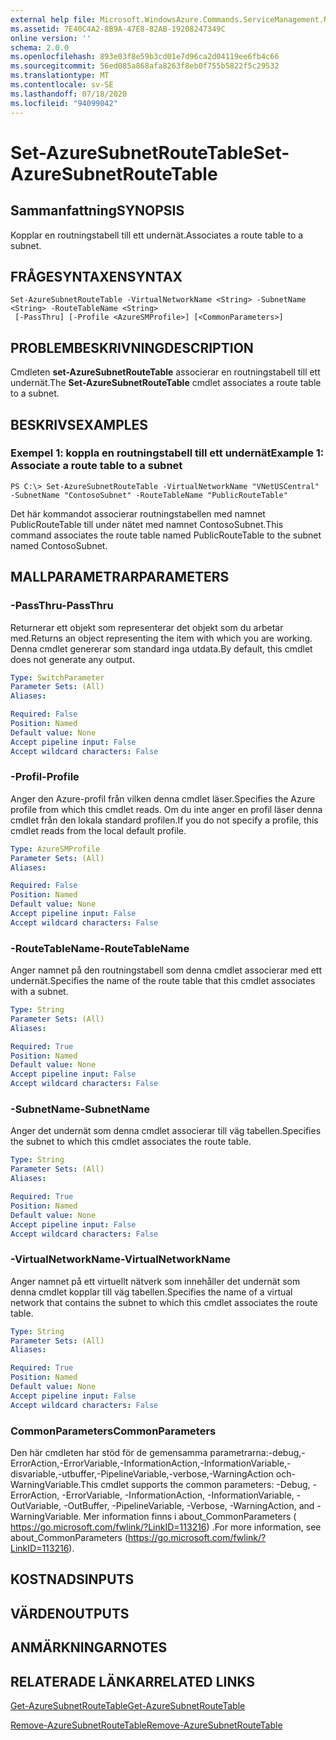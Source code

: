 ```yaml
---
external help file: Microsoft.WindowsAzure.Commands.ServiceManagement.Network.dll-Help.xml
ms.assetid: 7E40C4A2-8B9A-47E8-82AB-19208247349C
online version: ''
schema: 2.0.0
ms.openlocfilehash: 893e03f8e59b3cd01e7d96ca2d04119ee6fb4c66
ms.sourcegitcommit: 56ed085a868afa8263f8eb0f755b5822f5c29532
ms.translationtype: MT
ms.contentlocale: sv-SE
ms.lasthandoff: 07/18/2020
ms.locfileid: "94099042"
---
```

# <span data-ttu-id="a8c2c-101">Set-AzureSubnetRouteTable</span><span class="sxs-lookup"><span data-stu-id="a8c2c-101">Set-AzureSubnetRouteTable</span></span>

## <span data-ttu-id="a8c2c-102">Sammanfattning</span><span class="sxs-lookup"><span data-stu-id="a8c2c-102">SYNOPSIS</span></span>
<span data-ttu-id="a8c2c-103">Kopplar en routningstabell till ett undernät.</span><span class="sxs-lookup"><span data-stu-id="a8c2c-103">Associates a route table to a subnet.</span></span>

## <span data-ttu-id="a8c2c-104">FRÅGESYNTAXEN</span><span class="sxs-lookup"><span data-stu-id="a8c2c-104">SYNTAX</span></span>

```
Set-AzureSubnetRouteTable -VirtualNetworkName <String> -SubnetName <String> -RouteTableName <String>
 [-PassThru] [-Profile <AzureSMProfile>] [<CommonParameters>]
```

## <span data-ttu-id="a8c2c-105">PROBLEMBESKRIVNING</span><span class="sxs-lookup"><span data-stu-id="a8c2c-105">DESCRIPTION</span></span>
<span data-ttu-id="a8c2c-106">Cmdleten **set-AzureSubnetRouteTable** associerar en routningstabell till ett undernät.</span><span class="sxs-lookup"><span data-stu-id="a8c2c-106">The **Set-AzureSubnetRouteTable** cmdlet associates a route table to a subnet.</span></span>

## <span data-ttu-id="a8c2c-107">BESKRIVS</span><span class="sxs-lookup"><span data-stu-id="a8c2c-107">EXAMPLES</span></span>

### <span data-ttu-id="a8c2c-108">Exempel 1: koppla en routningstabell till ett undernät</span><span class="sxs-lookup"><span data-stu-id="a8c2c-108">Example 1: Associate a route table to a subnet</span></span>
```
PS C:\> Set-AzureSubnetRouteTable -VirtualNetworkName "VNetUSCentral" -SubnetName "ContosoSubnet" -RouteTableName "PublicRouteTable"
```

<span data-ttu-id="a8c2c-109">Det här kommandot associerar routningstabellen med namnet PublicRouteTable till under nätet med namnet ContosoSubnet.</span><span class="sxs-lookup"><span data-stu-id="a8c2c-109">This command associates the route table named PublicRouteTable to the subnet named ContosoSubnet.</span></span>

## <span data-ttu-id="a8c2c-110">MALLPARAMETRAR</span><span class="sxs-lookup"><span data-stu-id="a8c2c-110">PARAMETERS</span></span>

### <span data-ttu-id="a8c2c-111">-PassThru</span><span class="sxs-lookup"><span data-stu-id="a8c2c-111">-PassThru</span></span>
<span data-ttu-id="a8c2c-112">Returnerar ett objekt som representerar det objekt som du arbetar med.</span><span class="sxs-lookup"><span data-stu-id="a8c2c-112">Returns an object representing the item with which you are working.</span></span>
<span data-ttu-id="a8c2c-113">Denna cmdlet genererar som standard inga utdata.</span><span class="sxs-lookup"><span data-stu-id="a8c2c-113">By default, this cmdlet does not generate any output.</span></span>

```yaml
Type: SwitchParameter
Parameter Sets: (All)
Aliases: 

Required: False
Position: Named
Default value: None
Accept pipeline input: False
Accept wildcard characters: False
```

### <span data-ttu-id="a8c2c-114">-Profil</span><span class="sxs-lookup"><span data-stu-id="a8c2c-114">-Profile</span></span>
<span data-ttu-id="a8c2c-115">Anger den Azure-profil från vilken denna cmdlet läser.</span><span class="sxs-lookup"><span data-stu-id="a8c2c-115">Specifies the Azure profile from which this cmdlet reads.</span></span>
<span data-ttu-id="a8c2c-116">Om du inte anger en profil läser denna cmdlet från den lokala standard profilen.</span><span class="sxs-lookup"><span data-stu-id="a8c2c-116">If you do not specify a profile, this cmdlet reads from the local default profile.</span></span>

```yaml
Type: AzureSMProfile
Parameter Sets: (All)
Aliases: 

Required: False
Position: Named
Default value: None
Accept pipeline input: False
Accept wildcard characters: False
```

### <span data-ttu-id="a8c2c-117">-RouteTableName</span><span class="sxs-lookup"><span data-stu-id="a8c2c-117">-RouteTableName</span></span>
<span data-ttu-id="a8c2c-118">Anger namnet på den routningstabell som denna cmdlet associerar med ett undernät.</span><span class="sxs-lookup"><span data-stu-id="a8c2c-118">Specifies the name of the route table that this cmdlet associates with a subnet.</span></span>

```yaml
Type: String
Parameter Sets: (All)
Aliases: 

Required: True
Position: Named
Default value: None
Accept pipeline input: False
Accept wildcard characters: False
```

### <span data-ttu-id="a8c2c-119">-SubnetName</span><span class="sxs-lookup"><span data-stu-id="a8c2c-119">-SubnetName</span></span>
<span data-ttu-id="a8c2c-120">Anger det undernät som denna cmdlet associerar till väg tabellen.</span><span class="sxs-lookup"><span data-stu-id="a8c2c-120">Specifies the subnet to which this cmdlet associates the route table.</span></span>

```yaml
Type: String
Parameter Sets: (All)
Aliases: 

Required: True
Position: Named
Default value: None
Accept pipeline input: False
Accept wildcard characters: False
```

### <span data-ttu-id="a8c2c-121">-VirtualNetworkName</span><span class="sxs-lookup"><span data-stu-id="a8c2c-121">-VirtualNetworkName</span></span>
<span data-ttu-id="a8c2c-122">Anger namnet på ett virtuellt nätverk som innehåller det undernät som denna cmdlet kopplar till väg tabellen.</span><span class="sxs-lookup"><span data-stu-id="a8c2c-122">Specifies the name of a virtual network that contains the subnet to which this cmdlet associates the route table.</span></span>

```yaml
Type: String
Parameter Sets: (All)
Aliases: 

Required: True
Position: Named
Default value: None
Accept pipeline input: False
Accept wildcard characters: False
```

### <span data-ttu-id="a8c2c-123">CommonParameters</span><span class="sxs-lookup"><span data-stu-id="a8c2c-123">CommonParameters</span></span>
<span data-ttu-id="a8c2c-124">Den här cmdleten har stöd för de gemensamma parametrarna:-debug,-ErrorAction,-ErrorVariable,-InformationAction,-InformationVariable,-disvariable,-utbuffer,-PipelineVariable,-verbose,-WarningAction och-WarningVariable.</span><span class="sxs-lookup"><span data-stu-id="a8c2c-124">This cmdlet supports the common parameters: -Debug, -ErrorAction, -ErrorVariable, -InformationAction, -InformationVariable, -OutVariable, -OutBuffer, -PipelineVariable, -Verbose, -WarningAction, and -WarningVariable.</span></span> <span data-ttu-id="a8c2c-125">Mer information finns i about_CommonParameters ( https://go.microsoft.com/fwlink/?LinkID=113216) .</span><span class="sxs-lookup"><span data-stu-id="a8c2c-125">For more information, see about_CommonParameters (https://go.microsoft.com/fwlink/?LinkID=113216).</span></span>

## <span data-ttu-id="a8c2c-126">KOSTNADS</span><span class="sxs-lookup"><span data-stu-id="a8c2c-126">INPUTS</span></span>

## <span data-ttu-id="a8c2c-127">VÄRDEN</span><span class="sxs-lookup"><span data-stu-id="a8c2c-127">OUTPUTS</span></span>

## <span data-ttu-id="a8c2c-128">ANMÄRKNINGAR</span><span class="sxs-lookup"><span data-stu-id="a8c2c-128">NOTES</span></span>

## <span data-ttu-id="a8c2c-129">RELATERADE LÄNKAR</span><span class="sxs-lookup"><span data-stu-id="a8c2c-129">RELATED LINKS</span></span>

[<span data-ttu-id="a8c2c-130">Get-AzureSubnetRouteTable</span><span class="sxs-lookup"><span data-stu-id="a8c2c-130">Get-AzureSubnetRouteTable</span></span>](./Get-AzureSubnetRouteTable.md)

[<span data-ttu-id="a8c2c-131">Remove-AzureSubnetRouteTable</span><span class="sxs-lookup"><span data-stu-id="a8c2c-131">Remove-AzureSubnetRouteTable</span></span>](./Remove-AzureSubnetRouteTable.md)
